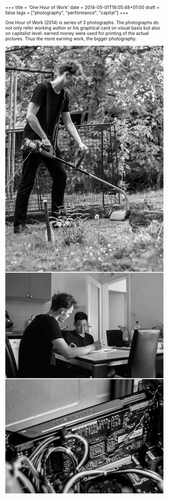 +++
title = 'One Hour of Work'
date = 2014-05-01T16:05:48+01:00
draft = false
tags = ["photography", "performance", "capital"]
+++

One Hour of Work (2014) is series of 3 photographs.
The photographs do not only refer working author or his graphical card on visual basis but also on capitalist level: earned money were used for printing of the actual pictures.
Thus the more earning work, the bigger photography.

![](1.jpg)
![](2.jpg)
![](3.jpg)